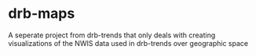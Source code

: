 # drb-maps
A seperate project from drb-trends that only deals with creating visualizations of  the NWIS data used in drb-trends over geographic space 
